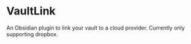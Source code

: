 # VaultLink

An Obsidian plugin to link your vault to a cloud provider. Currently only supporting dropbox.


